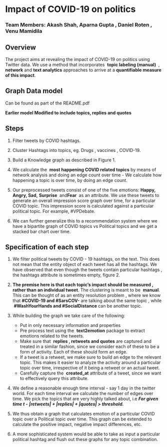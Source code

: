 # Impact of COVID-19 on politics

### Team Members: Akash Shah, Aparna Gupta , Daniel Roten , Venu Mamidila


## Overview

The project aims at revealing the impact of COVID-19 on politics using Twitter data. We use
a method that incorporates ​ **topic labeling (manual) ​** , ​ **network​** and ​ **text analytics**
approaches to arrive at a ​ **quantifiable measure of this impact​**.

## Graph Data model
Can be found as part of the README.pdf

**Earlier model
Modified to include topics, replies and quotes**


## Steps

1. Filter tweets by COVID hashtags.
2. Cluster Hashtags into topics, eg. Drugs , vaccines , COVID-19.
3. Build a Knowledge graph as described in Figure 1.
4. We calculate the ​ **most happening COVID related topics​** by means of network
    analysis and doing an edge count over time - We calculate how happening a topic is
    over time, by doing an edge count.
5. Our preprocessed tweets consist of one of the five emotions: ​ **Happy, Angry, Sad,**
    **Surprise ​** and​ **Fear ​** as an attribute. We use these tweets to generate an overall
    impression score graph over time, for a particular COVID topic. This impression
    score is calculated against a particular political topic. For example, #VPDebate.


6. We can further generalize this to a recommendation system where we have a
    bipartite graph of COVID topics vs Political topics and we get a stacked bar chart
    over time.

## Specification of each step

1. We filter political tweets by COVID - 19 hashtags, on the text. This does not mean
    that the entity object of each tweet has all the hashtags. We have observed that
    even though the tweets contain particular hashtags , the hashtags attribute is
    sometimes empty, figure 2.
2. **The premise here is that each topic’s impact should be measured , rather than**
    **an individual tweet​**. The clustering is meant to be ​ **manual​**. This can be thought of
    as an entity resolution problem , where we know that ​ **#COVID-19 and #SarsCOV-**
    are talking about the same topic , while ​ **#WashYourHands and #SocialDistance**
    can be another topic.
3. While building the graph we take care of the following:
    - Put in only necessary information and properties
    - Pre process text using the ​ **text2emotion​** package to extract emotions
       related to the tweets.
    - Make sure that ​ **replies , retweets and quotes​** are captured and treated in a
       similar fashion, since we consider each of these to be a form of activity. Each
       of these should form an edge.
    - If a tweet is a retweet, we make sure to build an edge to the relevant topic.
       This makes it easier to analyze the activity around a particular topic over
       time, irrespective of it being a retweet or an actual tweet.
    - Carefully capture the ​ **created_at​** attribute of a tweet, since we want to
       effectively query this attribute.
4. We define a reasonable enough time interval - say 1 day in the twitter world. For each time interval we calculate the number of edges over time. We pick the topics
    that are very highly talked about, i.e
       **_For given time t -_**
          **_|retweets| + |replies| + |quotes| > threshold​._**


5. We thus obtain a graph that calculates emotion of a particular COVID topic over a Political topic over time. This graph can be extended to
    calculate the positive impact, negative impact differences, etc.
6. A more sophisticated system would be able to take as input a particular political
    hashtag and flush out these graphs for any topic combination.



